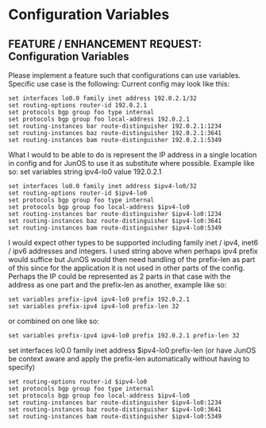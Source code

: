 # Configuration Variables

## FEATURE / ENHANCEMENT REQUEST: Configuration Variables

Please implement a feature such that configurations can use variables. Specific use case is the following:
Current config may look like this:

	set interfaces lo0.0 family inet address 192.0.2.1/32
	set routing-options router-id 192.0.2.1
	set protocols bgp group foo type internal
	set protocols bgp group foo local-address 192.0.2.1
	set routing-instances bar route-distinguisher 192.0.2.1:1234
	set routing-instances baz route-distinguisher 192.0.2.1:3641
	set routing-instances bam route-distinguisher 192.0.2.1:5349

What I would to be able to do is represent the IP address in a single location in config and for JunOS to use it as substitute where possible. Example like so:
set variables string ipv4-lo0 value 192.0.2.1

	set interfaces lo0.0 family inet address $ipv4-lo0/32
	set routing-options router-id $ipv4-lo0
	set protocols bgp group foo type internal
	set protocols bgp group foo local-address $ipv4-lo0
	set routing-instances bar route-distinguisher $ipv4-lo0:1234
	set routing-instances baz route-distinguisher $ipv4-lo0:3641
	set routing-instances bam route-distinguisher $ipv4-lo0:5349

I would expect other types to be supported including family inet / ipv4, inet6 / ipv6 addresses and integers. I used string above when perhaps ipv4 prefix would suffice but JunOS would then need handling of the prefix-len as part of this since for the application it is not used in other parts of the config. Perhaps the IP could be represented as 2 parts in that case with the address as one part and the prefix-len as another, example like so:

	set variables prefix-ipv4 ipv4-lo0 prefix 192.0.2.1
	set variables prefix-ipv4 ipv4-lo0 prefix-len 32 
or combined on one like so:

	set variables prefix-ipv4 ipv4-lo0 prefix 192.0.2.1 prefix-len 32

set interfaces lo0.0 family inet address $ipv4-lo0:prefix-len (or have JunOS be context aware and apply the prefix-len automatically without having to specify)

	set routing-options router-id $ipv4-lo0
	set protocols bgp group foo type internal
	set protocols bgp group foo local-address $ipv4-lo0
	set routing-instances bar route-distinguisher $ipv4-lo0:1234
	set routing-instances baz route-distinguisher $ipv4-lo0:3641
	set routing-instances bam route-distinguisher $ipv4-lo0:5349
